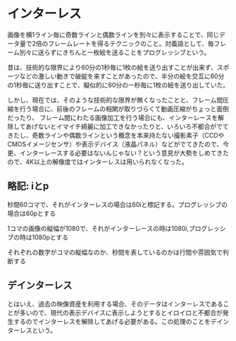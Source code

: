 # インターレス
画像を横1ライン毎に奇数ラインと偶数ラインを別々に表示することで、同じデータ量で2倍のフレームレートを得るテクニックのこと。対義語として、毎フレーム別々に送らずにきちんと一枚絵を送ることをプログレッシブという。

昔は、技術的な限界により60分の1秒毎に1枚の絵を送り出すことが出来ず、スポーツなどの激しい動きで破綻を来すことがあったので、半分の絵を交互に60分の1秒毎に送り出すことで、擬似的に60分の一秒毎に1枚の絵を送り出していた。

しかし、現在では、そのような技術的な限界が無くなったことと、フレーム間圧縮を行う場合に、前後のフレームの相関が取りづらくて動画圧縮がちょっと面倒だったり、 フレーム間にわたる画像加工を行う場合にも、インターレースを解除してあげないとイマイチ綺麗に加工できなかったりと、いろいろ不都合がでてきたし、奇数ラインや偶数ラインという概念を本来持たない撮影素子（CCDやCMOSイメージセンサ）や表示デバイス（液晶パネル）などがでてきたので、今更、インターレースする必要はないんじゃない？という意見が大勢をしめてきたので、4K以上の解像度ではインターレスは用いられなくなった。

## 略記: iとp
秒間60コマで、それがインターレスの場合は60iと標記する。プログレッシブの場合は60pとする

1コマの画像の縦幅が1080で、それがインターレースの時は1080i,プログレッシブの時は1080pとする

それぞれの数字がコマの縦幅なのか、秒間を表しているのかは行間や雰囲気で判断する

## デインターレス
とはいえ、過去の映像資産を利用する場合、そのデータはインターレスであることが多いので、現代の表示デバイスに表示しようとするとイロイロと不都合が発生するのでインターレスを解除してあげる必要がある。この処理のことをデインターレスという。